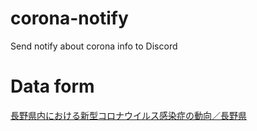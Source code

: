 # corona-notify
Send notify about corona info to Discord

# Data form
[長野県内における新型コロナウイルス感染症の動向／長野県](https://www.pref.nagano.lg.jp/hoken-shippei/kenko/kenko/kansensho/joho/corona-doko.html)
